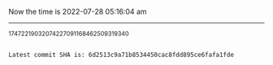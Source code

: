 Now the time is 2022-07-28 05:16:04 am

---

<small>17472219032074227091168462509319340</small>

```txt

Latest commit SHA is: 6d2513c9a71b8534450cac8fdd895ce6fafa1fde
```
